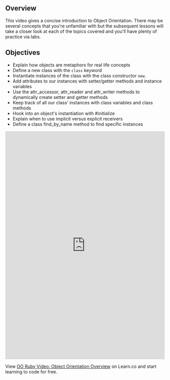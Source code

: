 ## Overview

This video gives a concise introduction to Object Orientation. There may be several concepts that you're unfamiliar with but the subsequent lessons will take a closer look at each of the topics covered and you'll have plenty of practice via labs. 

## Objectives

- Explain how objects are metaphors for real life concepts
- Define a new class with the `class` keyword
- Instantiate instances of the class with the class constructor `new`.
- Add attributes to our instances with setter/getter methods and instance variables
- Use the attr_accessor, attr_reader and attr_writer methods to dynamically create setter and getter methods
- Keep track of all our class' instances with class variables and class methods
- Hook into an object's instantiation with #initialize
- Explain when to use implicit versus explicit receivers
- Define a class find_by_name method to find specific instances


<iframe width="100%" height="720" src="https://www.youtube.com/embed/Z_IoQCVNWtM?rel=0&amp;showinfo=0" frameborder="0" allowfullscreen></iframe>

<p class='util--hide'>View <a href='https://learn.co/lessons/oo-ruby-video-object-orientation-overview'>OO Ruby Video: Object Orientation Overview</a> on Learn.co and start learning to code for free.</p>
